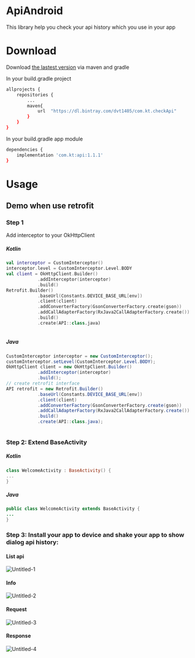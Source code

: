 # ApiAndroid
This library help you check your api history which you use in your app
# Download
Download [the lastest version](https://bintray.com/beta/#/dvt1405/com.kt.checkApi/CheckAPIAndroid?tab=overview) via maven and gradle

In your build.gradle project
```bash
allprojects {
    repositories {
        ...
        maven{
            url  "https://dl.bintray.com/dvt1405/com.kt.checkApi"
        }
    }
}
```
In your build.gradle app module
```bash
dependencies {
    implementation 'com.kt:api:1.1.1'
}
```
# Usage
  ## Demo when use retrofit
  ### Step 1
  Add interceptor to your OkHttpClient
  ##### Kotlin
```kotlin
val interceptor = CustomInterceptor()
interceptor.level = CustomInterceptor.Level.BODY
val client = OkHttpClient.Builder()
            .addInterceptor(interceptor)
            .build()
Retrofit.Builder()
            .baseUrl(Constants.DEVICE_BASE_URL[env])
            .client(client)
            .addConverterFactory(GsonConverterFactory.create(gson))
            .addCallAdapterFactory(RxJava2CallAdapterFactory.create())
            .build()
            .create(API::class.java)
            
```
  ##### Java

```java
CustomInterceptor interceptor = new CustomInterceptor();
customInterceptor.setLevel(CustomInterceptor.Level.BODY);
OkHttpClient client = new OkHttpClient.Builder()
            .addInterceptor(interceptor)
            .build();
// create retrofit interface
API retrofit = new Retrofit.Builder()
            .baseUrl(Constants.DEVICE_BASE_URL[env])
            .client(client)
            .addConverterFactory(GsonConverterFactory.create(gson))
            .addCallAdapterFactory(RxJava2CallAdapterFactory.create())
            .build()
            .create(API::class.java);
            
```

### Step 2: Extend BaseActivity
  ##### Kotlin

```kotlin
class WelcomeActivity : BaseActivity() {
...
}
```
  ##### Java
```java
public class WelcomeActivity extends BaseActivity {
...
}
```
### Step 3: Install your app to device and shake your app to show dialog api history:
#### List api
![Untitled-1](https://user-images.githubusercontent.com/38560833/75093206-56fa3800-55b2-11ea-832d-7369bf2ada1c.png)
#### Info
![Untitled-2](https://user-images.githubusercontent.com/38560833/75093209-582b6500-55b2-11ea-8c01-31c198462aac.png)
#### Request
![Untitled-3](https://user-images.githubusercontent.com/38560833/75093210-58c3fb80-55b2-11ea-9c2f-b2e0a0b54381.png)
#### Response
![Untitled-4](https://user-images.githubusercontent.com/38560833/75093212-595c9200-55b2-11ea-89ec-acfa9686be9b.png)

